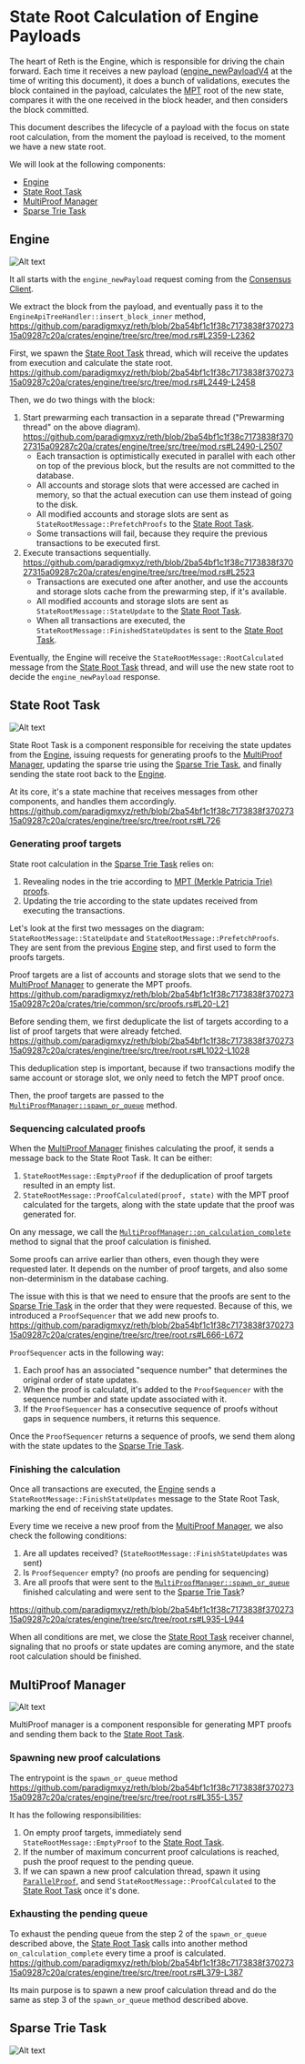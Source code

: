 # State Root Calculation of Engine Payloads

The heart of Reth is the Engine, which is responsible for driving the chain forward.
Each time it receives a new payload ([engine_newPayloadV4](https://github.com/ethereum/execution-apis/blob/main/src/engine/prague.md#engine_newpayloadv4)
at the time of writing this document), it does a bunch of validations, executes the block
contained in the payload, calculates the [MPT](https://ethereum.org/en/developers/docs/data-structures-and-encoding/patricia-merkle-trie/)
root of the new state, compares it with the one received in the block header,
and then considers the block committed.

This document describes the lifecycle of a payload with the focus on state root calculation,
from the moment the payload is received, to the moment we have a new state root.

We will look at the following components:
- [Engine](#engine)
- [State Root Task](#state-root-task)
- [MultiProof Manager](#multiproof-manager)
- [Sparse Trie Task](#sparse-trie-task)

## Engine

![Alt text](./mermaid/engine.mmd.svg)

It all starts with the `engine_newPayload` request coming from the [Consensus Client](https://ethereum.org/en/developers/docs/nodes-and-clients/#consensus-clients).

We extract the block from the payload, and eventually pass it to the `EngineApiTreeHandler::insert_block_inner`
method, https://github.com/paradigmxyz/reth/blob/2ba54bf1c1f38c7173838f37027315a09287c20a/crates/engine/tree/src/tree/mod.rs#L2359-L2362

First, we spawn the [State Root Task](#state-root-task) thread, which will receive the updates from
execution and calculate the state root. https://github.com/paradigmxyz/reth/blob/2ba54bf1c1f38c7173838f37027315a09287c20a/crates/engine/tree/src/tree/mod.rs#L2449-L2458

Then, we do two things with the block:
1. Start prewarming each transaction in a separate thread ("Prewarming thread" on the above diagram).
https://github.com/paradigmxyz/reth/blob/2ba54bf1c1f38c7173838f37027315a09287c20a/crates/engine/tree/src/tree/mod.rs#L2490-L2507
    - Each transaction is optimistically executed in parallel with each other on top of the previous block,
    but the results are not committed to the database.
    - All accounts and storage slots that were accessed are cached in memory, so that the actual execution
    can use them instead of going to the disk.
    - All modified accounts and storage slots are sent as `StateRootMessage::PrefetchProofs`
    to the [State Root Task](#state-root-task).
    - Some transactions will fail, because they require the previous transactions to be executed first.
2. Execute transactions sequentially.
https://github.com/paradigmxyz/reth/blob/2ba54bf1c1f38c7173838f37027315a09287c20a/crates/engine/tree/src/tree/mod.rs#L2523
    - Transactions are executed one after another, and use the accounts and storage slots cache
    from the prewarming step, if it's available.
    - All modified accounts and storage slots are sent as `StateRootMessage::StateUpdate`
    to the [State Root Task](#state-root-task).
    - When all transactions are executed, the `StateRootMessage::FinishedStateUpdates` is sent
    to the [State Root Task](#state-root-task).

Eventually, the Engine will receive the `StateRootMessage::RootCalculated` message from
the [State Root Task](#state-root-task) thread, and will use the new state root to decide
the `engine_newPayload` response.


## State Root Task

![Alt text](./mermaid/state-root-task.mmd.svg)

State Root Task is a component responsible for receiving the state updates from the [Engine](#engine),
issuing requests for generating proofs to the [MultiProof Manager](#multiproof-manager),
updating the sparse trie using the [Sparse Trie Task](#sparse-trie-task),
and finally sending the state root back to the [Engine](#engine).

At its core, it's a state machine that receives messages from other components, and handles them accordingly.
https://github.com/paradigmxyz/reth/blob/2ba54bf1c1f38c7173838f37027315a09287c20a/crates/engine/tree/src/tree/root.rs#L726

### Generating proof targets

State root calculation in the [Sparse Trie Task](#sparse-trie-task) relies on:
1. Revealing nodes in the trie according to [MPT (Merkle Patricia Trie) proofs](https://docs.chainstack.com/docs/deep-dive-into-merkle-proofs-and-eth-getproof-ethereum-rpc-method).
2. Updating the trie according to the state updates received from executing the transactions.

Let's look at the first two messages on the diagram: `StateRootMessage::StateUpdate`
and `StateRootMessage::PrefetchProofs`. They are sent from the previous [Engine](#engine) step,
and first used to form the proofs targets.

Proof targets are a list of accounts and storage slots that we send to
the [MultiProof Manager](#multiproof-manager) to generate the MPT proofs.
https://github.com/paradigmxyz/reth/blob/2ba54bf1c1f38c7173838f37027315a09287c20a/crates/trie/common/src/proofs.rs#L20-L21

Before sending them, we first deduplicate the list of targets according to a list of proof targets
that were already fetched.
https://github.com/paradigmxyz/reth/blob/2ba54bf1c1f38c7173838f37027315a09287c20a/crates/engine/tree/src/tree/root.rs#L1022-L1028 

This deduplication step is important, because if two transactions modify the same account or storage slot,
we only need to fetch the MPT proof once.

Then, the proof targets are passed to the [`MultiProofManager::spawn_or_queue`](#multiproof-manager) method.

### Sequencing calculated proofs

When the [MultiProof Manager](#multiproof-manager) finishes calculating the proof, it sends
a message back to the State Root Task. It can be either:
1. `StateRootMessage::EmptyProof` if the deduplication of proof targets resulted in an empty list.
2. `StateRootMessage::ProofCalculated(proof, state)` with the MPT proof calculated for the targets,
along with the state update that the proof was generated for.

On any message, we call the [`MultiProofManager::on_calculation_complete`](#multiproof-manager) method
to signal that the proof calculation is finished.

Some proofs can arrive earlier than others, even though they were requested later. It depends on the number
of proof targets, and also some non-determinism in the database caching.

The issue with this is that we need to ensure that the proofs are sent
to the [Sparse Trie Task](#sparse-trie-task) in the order that they were requested. Because of this,
we introduced a `ProofSequencer` that we add new proofs to.
https://github.com/paradigmxyz/reth/blob/2ba54bf1c1f38c7173838f37027315a09287c20a/crates/engine/tree/src/tree/root.rs#L666-L672

`ProofSequencer` acts in the following way:
1. Each proof has an associated "sequence number" that determines the original order of state updates.
2. When the proof is calculatd, it's added to the `ProofSequencer` with the sequence number
and state update associated with it.
3. If the `ProofSequencer` has a consecutive sequence of proofs without gaps in sequence numbers, it returns this sequence.

Once the `ProofSequencer` returns a sequence of proofs,
we send them along with the state updates to the [Sparse Trie Task](#sparse-trie-task).

### Finishing the calculation

Once all transactions are executed, the [Engine](#engine) sends a `StateRootMessage::FinishStateUpdates` message
to the State Root Task, marking the end of receiving state updates.

Every time we receive a new proof from the [MultiProof Manager](#multiproof-manager), we also check
the following conditions:
1. Are all updates received? (`StateRootMessage::FinishStateUpdates` was sent)
2. Is `ProofSequencer` empty? (no proofs are pending for sequencing)
3. Are all proofs that were sent to the [`MultiProofManager::spawn_or_queue`](#multiproof-manager) finished
calculating and were sent to the [Sparse Trie Task](#sparse-trie-task)?

https://github.com/paradigmxyz/reth/blob/2ba54bf1c1f38c7173838f37027315a09287c20a/crates/engine/tree/src/tree/root.rs#L935-L944

When all conditions are met, we close the [State Root Task](#state-root-task) receiver channel,
signaling that no proofs or state updates are coming anymore, and the state root calculation should be finished.


## MultiProof Manager

![Alt text](./mermaid/multiproof-manager.mmd.svg)

MultiProof manager is a component responsible for generating MPT proofs
and sending them back to the [State Root Task](#state-root-task).

### Spawning new proof calculations

The entrypoint is the `spawn_or_queue` method
https://github.com/paradigmxyz/reth/blob/2ba54bf1c1f38c7173838f37027315a09287c20a/crates/engine/tree/src/tree/root.rs#L355-L357

It has the following responsibilities:
1. On empty proof targets, immediately send `StateRootMessage::EmptyProof` to the [State Root Task](#state-root-task).
2. If the number of maximum concurrent proof calculations is reached, push the proof request to the pending queue.
3. If we can spawn a new proof calculation thread, spawn it using [`ParallelProof`](https://github.com/paradigmxyz/reth/blob/09a6aab9f7dc283e42fd00ce8f179542f8558580/crates/trie/parallel/src/proof.rs#L85),
and send `StateRootMessage::ProofCalculated` to the [State Root Task](#state-root-task) once it's done.

### Exhausting the pending queue

To exhaust the pending queue from the step 2 of the `spawn_or_queue` described above,
the [State Root Task](#state-root-task) calls into another method `on_calculation_complete` every time
a proof is calculated.
https://github.com/paradigmxyz/reth/blob/2ba54bf1c1f38c7173838f37027315a09287c20a/crates/engine/tree/src/tree/root.rs#L379-L387

Its main purpose is to spawn a new proof calculation thread and do the same as step 3 of the `spawn_or_queue` method
described above.

## Sparse Trie Task

![Alt text](./mermaid/sparse-trie-task.mmd.svg)

